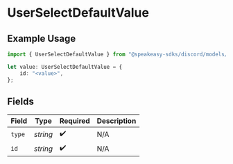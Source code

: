 # UserSelectDefaultValue

## Example Usage

```typescript
import { UserSelectDefaultValue } from "@speakeasy-sdks/discord/models/components";

let value: UserSelectDefaultValue = {
    id: "<value>",
};
```

## Fields

| Field              | Type               | Required           | Description        |
| ------------------ | ------------------ | ------------------ | ------------------ |
| `type`             | *string*           | :heavy_check_mark: | N/A                |
| `id`               | *string*           | :heavy_check_mark: | N/A                |